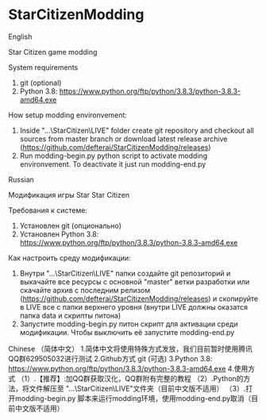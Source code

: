 # StarCitizenModding

English

Star Citizen game modding

System requirements
1. git (optional)
2. Python 3.8: https://www.python.org/ftp/python/3.8.3/python-3.8.3-amd64.exe

How setup modding environvement:
1. Inside "...\StarCitizen\LIVE" folder create git repository and checkout all sources from master branch or download latest release archive (https://github.com/defterai/StarCitizenModding/releases)
2. Run modding-begin.py python script to activate modding environvement. To deactivate it just run modding-end.py

Russian

Модификация игры Star Star Citizen

Требования к системе:
1. Установлен git (опционально)
2. Установлен Python 3.8: https://www.python.org/ftp/python/3.8.3/python-3.8.3-amd64.exe

Как настроить среду модификации:
1. Внутри "...\StarCitizen\LIVE" папки создайте git репозиторий и выкачайте все ресурсы с основной "master" ветки разработки или скачайте архив с последним релизом (https://github.com/defterai/StarCitizenModding/releases) и скопируйте в LIVE все с папки верхнего уровня (внутри LIVE должны оказатся папка data и скрипты питона)
2. Запустите modding-begin.py питон скрипт для активации среди модификации. Чтобы выключить её запустите modding-end.py

Chinese （简体中文）
1.简体中文将使用特殊方式发放，我们目前暂时使用腾讯QQ群629505032进行测试
2.Github方式 git (可选)
3.Python 3.8: https://www.python.org/ftp/python/3.8.3/python-3.8.3-amd64.exe
4.使用方式
（1）.【推荐】:加QQ群获取汉化，QQ群附有完整的教程
（2）.Python的方法，将文件解压至 "...\StarCitizen\LIVE"文件夹（目前中文版不适用）
（3）.打开modding-begin.py 脚本来运行modding环境，使用modding-end.py取消（目前中文版不适用）
